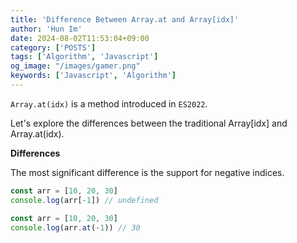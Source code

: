 ```yaml
---
title: 'Difference Between Array.at and Array[idx]'
author: 'Hun Im'
date: 2024-08-02T11:53:04+09:00
category: ['POSTS']
tags: ['Algorithm', 'Javascript']
og_image: "/images/gamer.png" 
keywords: ['Javascript', 'Algorithm']
---
```


`Array.at(idx)` is a method introduced in `ES2022`.

Let's explore the differences between the traditional Array[idx] and Array.at(idx).

**Differences**

The most significant difference is the support for negative indices.

```js
const arr = [10, 20, 30]
console.log(arr[-1]) // undefined

const arr = [10, 20, 30]
console.log(arr.at(-1)) // 30
```
